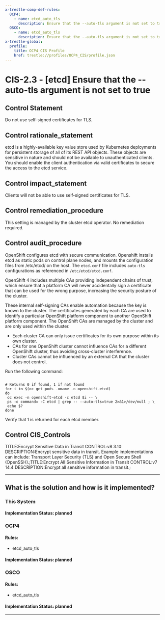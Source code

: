 ```yaml
---
x-trestle-comp-def-rules:
  OCP4:
    - name: etcd_auto_tls
      description: Ensure that the --auto-tls argument is not set to true
  OSCO:
    - name: etcd_auto_tls
      description: Ensure that the --auto-tls argument is not set to true
x-trestle-global:
  profile:
    title: OCP4 CIS Profile
    href: trestle://profiles/OCP4_CIS/profile.json
---
```


# CIS-2.3 - \[etcd\] Ensure that the --auto-tls argument is not set to true

## Control Statement

Do not use self-signed certificates for TLS.

## Control rationale_statement

etcd is a highly-available key value store used by Kubernetes deployments for persistent storage of all of its REST API objects. These objects are sensitive in nature and should not be available to unauthenticated clients. You should enable the client authentication via valid certificates to secure the access to the etcd service.

## Control impact_statement

Clients will not be able to use self-signed certificates for TLS.

## Control remediation_procedure

This setting is managed by the cluster etcd operator. No remediation required.

## Control audit_procedure

OpenShift configures etcd with secure communication. Openshift installs etcd as static pods on control plane nodes, and mounts the configuration files from /etc/etcd/ on the host. The `etcd.conf` file includes `auto-tls` configurations as referenced in `/etc/etcd/etcd.conf`. 

OpenShift 4 includes multiple CAs providing independent chains of trust, which ensure that a platform CA will never accidentally sign a certificate that can be used for the wrong purpose, increasing the security posture of the cluster.

These internal self-signing CAs enable automation because the key is known to the cluster. The certificates generated by each CA are used to identify a particular OpenShift platform component to another OpenShift platform component. The OpenShift CAs are managed by the cluster and are only used within the cluster. 

- Each cluster CA can only issue certificates for its own purpose within its own cluster. 
- CAs for one OpenShift cluster cannot influence CAs for a different OpenShift cluster, thus avoiding cross-cluster interference.
- Cluster CAs cannot be influenced by an external CA that the cluster does not control.

Run the following command:

```

# Returns 0 if found, 1 if not found
for i in $(oc get pods -oname -n openshift-etcd)
do
 oc exec -n openshift-etcd -c etcd $i -- \
 ps -o command= -C etcd | grep -- --auto-tls=true 2>&1>/dev/null ; \
 echo $?
done
```

Verify that 1 is returned for each etcd member.

## Control CIS_Controls

TITLE:Encrypt Sensitive Data in Transit CONTROL:v8 3.10 DESCRIPTION:Encrypt sensitive data in transit. Example implementations can include: Transport Layer Security (TLS) and Open Secure Shell (OpenSSH).;TITLE:Encrypt All Sensitive Information in Transit CONTROL:v7 14.4 DESCRIPTION:Encrypt all sensitive information in transit.;

______________________________________________________________________

## What is the solution and how is it implemented?

<!-- For implementation status enter one of: implemented, partial, planned, alternative, not-applicable -->

<!-- Note that the list of rules under ### Rules: is read-only and changes will not be captured after assembly to JSON -->

### This System

<!-- Add implementation prose for the main This System component for control: CIS-2.3 -->

#### Implementation Status: planned

### OCP4

<!-- Add control implementation description here for control: CIS-2.3 -->

#### Rules:

  - etcd_auto_tls

#### Implementation Status: planned

### OSCO

<!-- Add control implementation description here for control: CIS-2.3 -->

#### Rules:

  - etcd_auto_tls

#### Implementation Status: planned

______________________________________________________________________
